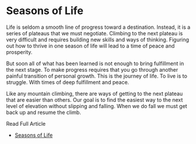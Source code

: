 # Seasons of Life

Life is seldom a smooth line of progress toward a destination. 
Instead, it is a series of plateaus that we must negotiate.  Climbing to the next
plateau is very difficult and requires building new skills and ways of thinking.
Figuring out how to thrive in one season of life will lead to a time of peace
and prosperity.

But soon all of what has been learned is not enough to bring fulfillment in the
next stage.  To make progress requires that you go through another painful
transition of personal growth.  This is the journey of life.  To live is to
struggle. With times of deep fulfillment and peace.

Like any mountain climbing, there are ways of getting to the next plateau that
are easier than others.  Our goal is to find the easiest way to the next level
of elevation without slipping and falling.  When we do fall we must get back up
and resume the climb.


Read Full Article

* [Seasons of Life](https://seamansguide.com/book/journey/Seasons.md)

